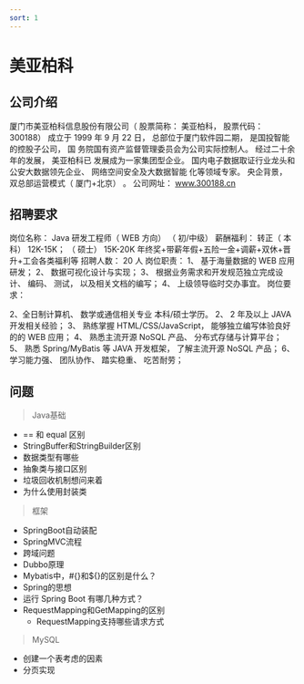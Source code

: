 ```yaml
---
sort: 1
---
```


# 美亚柏科

## 公司介绍

厦门市美亚柏科信息股份有限公司（ 股票简称： 美亚柏科， 股票代码： 300188）
成立于 1999 年 9 月 22 日， 总部位于厦门软件园二期， 是国投智能的控股子公司， 国
务院国有资产监督管理委员会为公司实际控制人。 经过二十余年的发展， 美亚柏科已
发展成为一家集团型企业。
国内电子数据取证行业龙头和公安大数据领先企业、 网络空间安全及大数据智能
化等领域专家。
央企背景， 双总部运营模式（ 厦门+北京） 。 公司网址： www.300188.cn

## 招聘要求

 岗位名称： Java 研发工程师（ WEB 方向） （ 初/中级）
薪酬福利： 转正（ 本科） 12K-15K； （ 硕士） 15K-20K
年终奖+带薪年假+五险一金+调薪+双休+晋升+工会各类福利等
招聘人数： 20 人
岗位职责：
1、 基于海量数据的 WEB 应用研发；
2、 数据可视化设计与实现；
3、 根据业务需求和开发规范独立完成设计、 编码、 测试， 以及相关文档的编写；
4、 上级领导临时交办事宜。
岗位要求：

2、全日制计算机、 数学或通信相关专业 本科/硕士学历。
2、 2 年及以上 JAVA 开发相关经验；
3、 熟练掌握 HTML/CSS/JavaScript， 能够独立编写体验良好的的 WEB 应用；
4、 熟悉主流开源 NoSQL 产品、 分布式存储与计算平台；
5、 熟悉 Spring/MyBatis 等 JAVA 开发框架， 了解主流开源 NoSQL 产品；
6、 学习能力强、 团队协作、 踏实稳重、 吃苦耐劳；  

## 问题

>   Java基础

-   == 和 equal 区别
-   StringBuffer和StringBuilder区别
-   数据类型有哪些
-   抽象类与接口区别
-   垃圾回收机制想问来着
-   为什么使用封装类

>   框架

-   SpringBoot自动装配
-   SpringMVC流程
-   跨域问题
-   Dubbo原理
-   Mybatis中，\#{}和${}的区别是什么？  
-   Spring的思想
-   运行 Spring Boot 有哪几种方式？  
-   RequestMapping和GetMapping的区别
    -   RequestMapping支持哪些请求方式

>   MySQL

-   创建一个表考虑的因素
-   分页实现